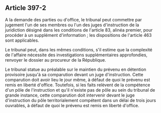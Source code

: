 Article 397-2
----
A la demande des parties ou d'office, le tribunal peut commettre par jugement
l'un de ses membres ou l'un des juges d'instruction de la juridiction désigné
dans les conditions de l'article 83, alinéa premier, pour procéder à un
supplément d'information ; les dispositions de l'article 463 sont applicables.

Le tribunal peut, dans les mêmes conditions, s'il estime que la complexité de
l'affaire nécessite des investigations supplémentaires approfondies, renvoyer le
dossier au procureur de la République.

Le tribunal statue au préalable sur le maintien du prévenu en détention
provisoire jusqu'à sa comparution devant un juge d'instruction. Cette
comparution doit avoir lieu le jour même, à défaut de quoi le prévenu est remis
en liberté d'office. Toutefois, si les faits relèvent de la compétence d'un pôle
de l'instruction et qu'il n'existe pas de pôle au sein du tribunal de grande
instance, cette comparution doit intervenir devant le juge d'instruction du pôle
territorialement compétent dans un délai de trois jours ouvrables, à défaut de
quoi le prévenu est remis en liberté d'office.
